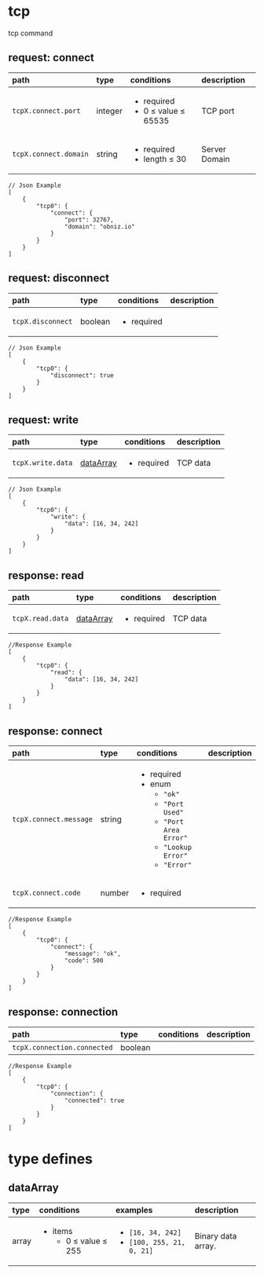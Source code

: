 
#  <a name="tcp">tcp</a>


tcp command

##  request: <a name="-request-tcp-connect">connect</a>




| path | type | conditions  | description |
|:---- |:---- |:---- |:---- |
| `tcpX.connect.port` |  integer  | <ul><li>required</li><li>0 &le; value &le; 65535</li></ul> | TCP port&nbsp; |
| `tcpX.connect.domain` |  string  | <ul><li>required</li><li>length &le; 30</li></ul> | Server Domain&nbsp; |



```
// Json Example
[
    {
        "tcp0": {
            "connect": {
                "port": 32767,
                "domain": "obniz.io"
            }
        }
    }
]
```


##  request: <a name="-request-tcp-disconnect">disconnect</a>




| path | type | conditions  | description |
|:---- |:---- |:---- |:---- |
| `tcpX.disconnect` |  boolean  | <ul><li>required</li></ul> | &nbsp; |



```
// Json Example
[
    {
        "tcp0": {
            "disconnect": true
        }
    }
]
```


##  request: <a name="-request-tcp-write">write</a>




| path | type | conditions  | description |
|:---- |:---- |:---- |:---- |
| `tcpX.write.data` | [dataArray](#dataarray)  | <ul><li>required</li></ul> | TCP data&nbsp; |



```
// Json Example
[
    {
        "tcp0": {
            "write": {
                "data": [16, 34, 242]
            }
        }
    }
]
```






##  response: <a name="-response-tcp-read">read</a>




| path | type | conditions  | description |
|:---- |:---- |:---- |:---- |
| `tcpX.read.data` | [dataArray](#dataarray)  | <ul><li>required</li></ul> | TCP data&nbsp; |



```
//Response Example
[
    {
        "tcp0": {
            "read": {
                "data": [16, 34, 242]
            }
        }
    }
]
```


##  response: <a name="-response-tcp-connect">connect</a>




| path | type | conditions  | description |
|:---- |:---- |:---- |:---- |
| `tcpX.connect.message` |  string  | <ul><li>required</li><li>enum <ul><li>`"ok"`</li><li>`"Port Used"`</li><li>`"Port Area Error"`</li><li>`"Lookup Error"`</li><li>`"Error"`</li></ul></li></ul> | &nbsp; |
| `tcpX.connect.code` |  number  | <ul><li>required</li></ul> | &nbsp; |



```
//Response Example
[
    {
        "tcp0": {
            "connect": {
                "message": "ok",
                "code": 500
            }
        }
    }
]
```


##  response: <a name="-response-tcp-connection">connection</a>




| path | type | conditions  | description |
|:---- |:---- |:---- |:---- |
| `tcpX.connection.connected` |  boolean  | &nbsp; | &nbsp; |



```
//Response Example
[
    {
        "tcp0": {
            "connection": {
                "connected": true
            }
        }
    }
]
```






# type defines



##  <a name="dataarray">dataArray</a>
| type | conditions | examples | description |
|:----|:----|:----|:----|
| array | <ul><li>items<br/><ul><li>0 &le; value &le; 255</li></ul></li></ul>  |  <ul><li>`[16, 34, 242]`</li><li>`[100, 255, 21, 0, 21]`</li></ul> | Binary data array.&nbsp; |






